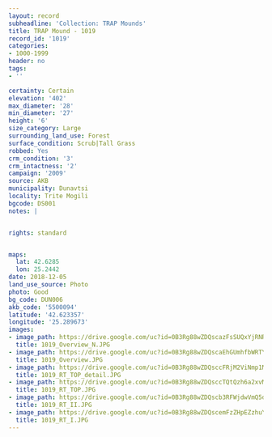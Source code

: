 ```yaml
---
layout: record
subheadline: 'Collection: TRAP Mounds'
title: TRAP Mound - 1019
record_id: '1019'
categories:
- 1000-1999
header: no
tags:
- ''

certainty: Certain
elevation: '402'
max_diameter: '28'
min_diameter: '27'
height: '6'
size_category: Large
surrounding_land_use: Forest
surface_condition: Scrub|Tall Grass
robbed: Yes
crm_condition: '3'
crm_intactness: '2'
campaign: '2009'
source: AKB
municipality: Dunavtsi
locality: Trite Mogili
bgcode: DS001
notes: |


rights: standard


maps:
  lat: 42.6285
  lon: 25.2442
date: 2018-12-05
land_use_source: Photo
photo: Good
bg_code: DUN006
akb_code: '5500094'
latitude: '42.623357'
longitude: '25.289673'
images:
- image_path: https://drive.google.com/uc?id=0B3Rg88wZDQscazFsSUQxYjRNRWM
  title: 1019_Overview_N.JPG
- image_path: https://drive.google.com/uc?id=0B3Rg88wZDQscaEhGUmhfbWRTY0k
  title: 1019_Overview.JPG
- image_path: https://drive.google.com/uc?id=0B3Rg88wZDQsccFRjM2ViNmp1MkE
  title: 1019_RT_TOP_detail.JPG
- image_path: https://drive.google.com/uc?id=0B3Rg88wZDQsccTQtQzh6a2xvM28
  title: 1019_RT_TOP.JPG
- image_path: https://drive.google.com/uc?id=0B3Rg88wZDQscb3RFWjdwVmQ5dTA
  title: 1019_RT_II.JPG
- image_path: https://drive.google.com/uc?id=0B3Rg88wZDQscemFzZHpEZzhuY2s
  title: 1019_RT_I.JPG
---
```

